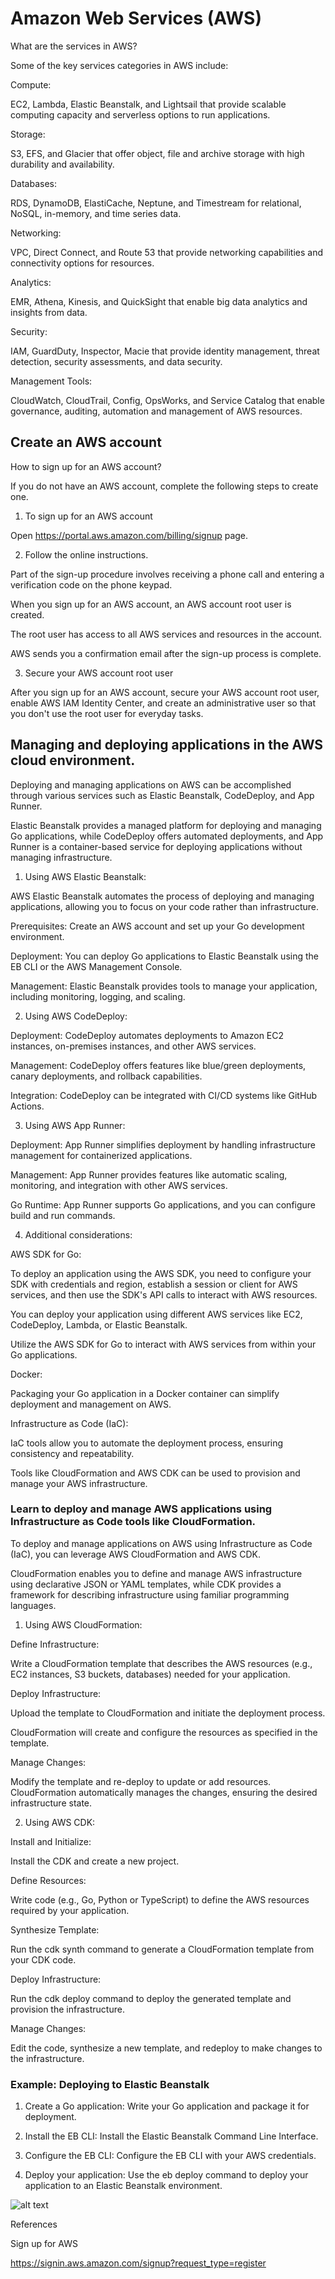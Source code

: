 # Amazon Web Services (AWS)

What are the services in AWS?

Some of the key services categories in AWS include:

Compute: 
 
 EC2, Lambda, Elastic Beanstalk, and Lightsail that provide scalable computing capacity and serverless options to run applications.  
 
Storage: 
 
 S3, EFS, and Glacier that offer object, file and archive storage with high durability and availability.  
 
Databases: 
 
 RDS, DynamoDB, ElastiCache, Neptune, and Timestream for relational, NoSQL, in-memory, and time series data.  
 
Networking: 
 
 VPC, Direct Connect, and Route 53 that provide networking capabilities and connectivity options for resources.  
 
Analytics: 

 EMR, Athena, Kinesis, and QuickSight that enable big data analytics and insights from data.  
 
Security: 
 
 IAM, GuardDuty, Inspector, Macie that provide identity management, threat detection, security assessments, and data security.  
 
Management Tools: 
 
CloudWatch, CloudTrail, Config, OpsWorks, and Service Catalog that enable governance, auditing, automation and management of AWS resources.

## Create an AWS account

How to sign up for an AWS account?

If you do not have an AWS account, complete the following steps to create one.

1. To sign up for an AWS account

Open https://portal.aws.amazon.com/billing/signup page.

2. Follow the online instructions.

Part of the sign-up procedure involves receiving a phone call and entering a verification code on the phone keypad.

When you sign up for an AWS account, an AWS account root user is created. 

The root user has access to all AWS services and resources in the account. 

AWS sends you a confirmation email after the sign-up process is complete. 

3. Secure your AWS account root user

After you sign up for an AWS account, secure your AWS account root user, enable AWS IAM Identity Center, and create an administrative user so that you don't use the root user for everyday tasks.

## Managing and deploying applications in the AWS cloud environment.

Deploying and managing applications on AWS can be accomplished through various services such as Elastic Beanstalk, CodeDeploy, and App Runner. 

Elastic Beanstalk provides a managed platform for deploying and managing Go applications, while CodeDeploy offers automated deployments, and App Runner is a container-based service for deploying applications without managing infrastructure.

1. Using AWS Elastic Beanstalk:

AWS Elastic Beanstalk automates the process of deploying and managing applications, allowing you to focus on your code rather than infrastructure.

Prerequisites: Create an AWS account and set up your Go development environment.

Deployment: You can deploy Go applications to Elastic Beanstalk using the EB CLI or the AWS Management Console.

Management: Elastic Beanstalk provides tools to manage your application, including monitoring, logging, and scaling.

2. Using AWS CodeDeploy:

Deployment: CodeDeploy automates deployments to Amazon EC2 instances, on-premises instances, and other AWS services.

Management: CodeDeploy offers features like blue/green deployments, canary deployments, and rollback capabilities.

Integration: CodeDeploy can be integrated with CI/CD systems like GitHub Actions.

3. Using AWS App Runner:

Deployment: App Runner simplifies deployment by handling infrastructure management for containerized applications.

Management: App Runner provides features like automatic scaling, monitoring, and integration with other AWS services.

Go Runtime: App Runner supports Go applications, and you can configure build and run commands.

4. Additional considerations:

AWS SDK for Go:

To deploy an application using the AWS SDK, you need to configure your SDK with credentials and region, establish a session or client for AWS services, and then use the SDK's API calls to interact with AWS resources.

You can deploy your application using different AWS services like EC2, CodeDeploy, Lambda, or Elastic Beanstalk.

Utilize the AWS SDK for Go to interact with AWS services from within your Go applications.

Docker:

Packaging your Go application in a Docker container can simplify deployment and management on AWS.

Infrastructure as Code (IaC):

IaC tools allow you to automate the deployment process, ensuring consistency and repeatability.

Tools like CloudFormation and AWS CDK can be used to provision and manage your AWS infrastructure.

### Learn to deploy and manage AWS applications using Infrastructure as Code tools like CloudFormation.

To deploy and manage applications on AWS using Infrastructure as Code (IaC), you can leverage AWS CloudFormation and AWS CDK. 

CloudFormation enables you to define and manage AWS infrastructure using declarative JSON or YAML templates, while CDK provides a framework for describing infrastructure using familiar programming languages.

1. Using AWS CloudFormation:

Define Infrastructure:

Write a CloudFormation template that describes the AWS resources (e.g., EC2 instances, S3 buckets, databases) needed for your application.

Deploy Infrastructure:

Upload the template to CloudFormation and initiate the deployment process.

CloudFormation will create and configure the resources as specified in the template.

Manage Changes:

Modify the template and re-deploy to update or add resources. CloudFormation automatically manages the changes, ensuring the desired infrastructure state.

2. Using AWS CDK:

Install and Initialize:

Install the CDK and create a new project.

Define Resources:

Write code (e.g., Go, Python or TypeScript) to define the AWS resources required by your application.

Synthesize Template:

Run the cdk synth command to generate a CloudFormation template from your CDK code.

Deploy Infrastructure:

Run the cdk deploy command to deploy the generated template and provision the infrastructure.

Manage Changes:

Edit the code, synthesize a new template, and redeploy to make changes to the infrastructure. 

### Example: Deploying to Elastic Beanstalk

1. Create a Go application: Write your Go application and package it for deployment.

2. Install the EB CLI: Install the Elastic Beanstalk Command Line Interface.

3. Configure the EB CLI: Configure the EB CLI with your AWS credentials.

4. Deploy your application: Use the eb deploy command to deploy your application to an Elastic Beanstalk environment.

![alt text](https://github.com/jylhakos/InternetOfThings/blob/main/JWT/JWT.png?raw=true)


References

Sign up for AWS

https://signin.aws.amazon.com/signup?request_type=register


